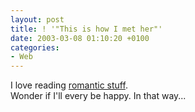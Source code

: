 ```yaml
---
layout: post
title: ! '"This is how I met her"'
date: 2003-03-08 01:10:20 +0100
categories:
- Web
---
```

<p>I love reading <a href="http://studentweb.med.harvard.edu/CAG7/html/dpage2.html">romantic stuff</a>.<br />
Wonder if I'll every be happy. In that way...</p>
